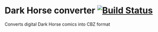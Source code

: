 # Dark Horse converter [![Build Status](https://travis-ci.org/metalnem/dark-horse-converter.svg?branch=master)](https://travis-ci.org/metalnem/dark-horse-converter)
Converts digital Dark Horse comics into CBZ format
